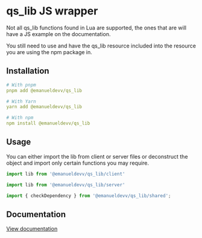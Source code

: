 # qs_lib JS wrapper

Not all qs_lib functions found in Lua are supported, the ones that are will have a JS example
on the documentation.

You still need to use and have the qs_lib resource included into the resource you are using the npm package in.

## Installation

```yaml
# With pnpm
pnpm add @emanueldevv/qs_lib

# With Yarn
yarn add @emanueldevv/qs_lib

# With npm
npm install @emanueldevv/qs_lib
```

## Usage
You can either import the lib from client or server files or deconstruct the object and import only certain functions
you may require.

```js
import lib from '@emanueldevv/qs_lib/client'
```

```js
import lib from '@emanueldevv/qs_lib/server'
```

```js
import { checkDependency } from '@emanueldevv/qs_lib/shared';
```

## Documentation
[View documentation](https://quasar_store.github.io/docs/qs_lib)
